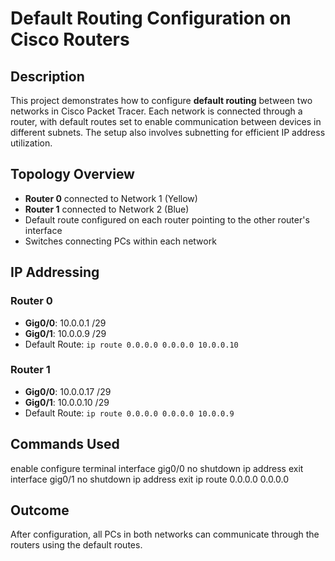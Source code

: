 # Default Routing Configuration on Cisco Routers

## Description
This project demonstrates how to configure **default routing** between two networks in Cisco Packet Tracer. Each network is connected through a router, with default routes set to enable communication between devices in different subnets. The setup also involves subnetting for efficient IP address utilization.

## Topology Overview
- **Router 0** connected to Network 1 (Yellow)
- **Router 1** connected to Network 2 (Blue)
- Default route configured on each router pointing to the other router's interface
- Switches connecting PCs within each network

## IP Addressing
### Router 0
- **Gig0/0**: 10.0.0.1 /29
- **Gig0/1**: 10.0.0.9 /29
- Default Route: `ip route 0.0.0.0 0.0.0.0 10.0.0.10`

### Router 1
- **Gig0/0**: 10.0.0.17 /29
- **Gig0/1**: 10.0.0.10 /29
- Default Route: `ip route 0.0.0.0 0.0.0.0 10.0.0.9`

## Commands Used
enable
configure terminal
interface gig0/0
no shutdown
ip address <IP> <Subnet Mask>
exit
interface gig0/1
no shutdown
ip address <IP> <Subnet Mask>
exit
ip route 0.0.0.0 0.0.0.0 <Next Hop IP>

## Outcome
After configuration, all PCs in both networks can communicate through the routers using the default routes.

